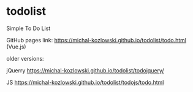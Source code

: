 # todolist
Simple To Do List

GitHub pages link:  https://michal-kozlowski.github.io/todolist/todo.html  (Vue.js)

older versions:

jQuerry   https://michal-kozlowski.github.io/todolist/todojquery/

JS        https://michal-kozlowski.github.io/todolist/todojs/todo.html
